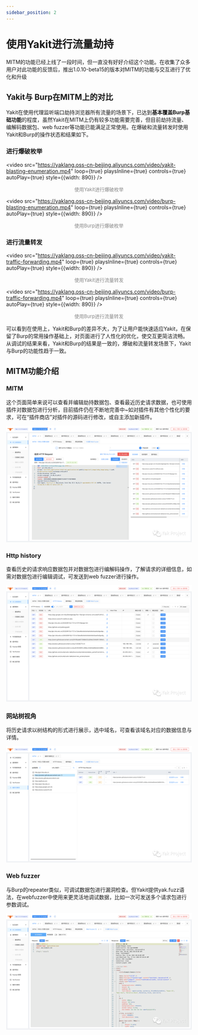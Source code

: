 ```yaml
---
sidebar_position: 2
---
```

# 使用Yakit进行流量劫持

MITM的功能已经上线了一段时间，但一直没有好好介绍这个功能。在收集了众多用户对此功能的反馈后，推出1.0.10-beta15的版本对MITM的功能与交互进行了优化和升级

## Yakit与 Burp在MITM上的对比

Yakit在使用代理监听端口劫持浏览器所有流量的场景下，已达到**基本覆盖Burp基础功能**的程度，虽然Yakit在MITM上仍有较多功能需要完善，但目前劫持流量、编解码数据包、web fuzzer等功能已能满足正常使用。在爆破和流量转发时使用Yakit和Burp的操作状态和结果如下。

### 进行爆破枚举

<video
    src="https://yaklang.oss-cn-beijing.aliyuncs.com/video/yakit-blasting-enumeration.mp4"
    loop={true} playsInline={true} controls={true} autoPlay={true} style={{width: 890}}
/>

<center>
<font size="2" color="#888888">使用Yakit进行爆破枚举  </font>
</center>

<video
    src="https://yaklang.oss-cn-beijing.aliyuncs.com/video/burp-blasting-enumeration.mp4"
    loop={true} playsInline={true} controls={true} autoPlay={true} style={{width: 890}}
/>

<center>
<font size="2" color="#888888">使用Burp进行爆破枚举</font>
</center>

### 进行流量转发

<video
    src="https://yaklang.oss-cn-beijing.aliyuncs.com/video/yakit-traffic-forwarding.mp4"
    loop={true} playsInline={true} controls={true} autoPlay={true} style={{width: 890}}
/>

<center>
<font size="2" color="#888888">使用Yakit进行流量转发</font>
</center>


<video
    src="https://yaklang.oss-cn-beijing.aliyuncs.com/video/burp-traffic-forwarding.mp4"
    loop={true} playsInline={true} controls={true} autoPlay={true} style={{width: 890}}
/>

<center>
<font size="2" color="#888888">使用Burp进行流量转发</font>
</center>

可以看到在使用上，Yakit和Burp的差异不大，为了让用户能快速适应Yakit，在保留了Burp的常用操作基础上，对页面进行了人性化的优化，使交互更简洁流畅。从调试的结果来看，Yakit和Burp的结果是一致的，爆破和流量转发场景下，Yakit与Burp的功能性趋于一致。

## MITM功能介绍
### MITM
这个页面简单来说可以查看并编辑劫持数据包、查看最近历史请求数据，也可使用插件对数据包进行分析，目前插件仍在不断地完善中~如对插件有其他个性化的要求，可在“插件商店”对插件的源码进行修改，或自主添加新插件。

![](/img/products/yakit/traffic-mitm.png)

### Http history
查看历史的请求响应数据包并对数据包进行编解码操作，了解请求的详细信息，如需对数据包进行编辑调试，可发送到web fuzzer进行操作。

![](/img/products/yakit/traffic-http-history.png)

###  网站树视角
将历史请求以树结构的形式进行展示，选中域名，可查看该域名对应的数据信息与详情。

![](/img/products/yakit/traffic-site-tree.png)

### Web fuzzer
与Burp的repeater类似，可调试数据包进行漏洞检查。但Yakit提供yak.fuzz语法，在webfuzzer中使用来更灵活地调试数据，比如一次可发送多个请求包进行参数调试。

![](/img/products/yakit/traffic-web-fuzzer.png)

